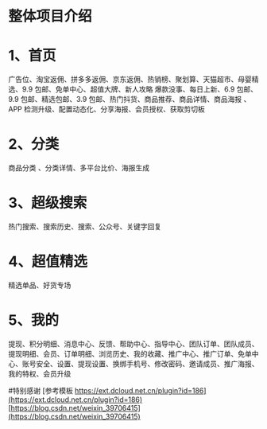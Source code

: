 # 整体项目介绍

# 1、首页

广告位、淘宝返佣、拼多多返佣、京东返佣、热销榜、聚划算、天猫超市、母婴精选、9.9 包邮、免单中心、超值大牌、新人攻略 爆款没事、每日上新、6.9 包邮、9.9 包邮、精选包邮、3.9 包邮、热门抖货、商品推荐、商品详情、商品海报 、APP 检测升级、配置动态化、分享海报、会员授权、获取剪切板

# 2、分类

商品分类 、分类详情、多平台比价、海报生成

# 3、超级搜索

热门搜索、搜索历史、搜索、公众号、关键字回复

# 4、超值精选

精选单品、好货专场

# 5、我的

提现、积分明细、消息中心、反馈、帮助中心、指导中心、团队订单、团队成员、提现明细、会员、订单明细、浏览历史、我的收藏、推广中心、推广订单、免单中心、账号安全、设置、提现设置、换绑手机号、修改密码、邀请成员、推广海报、我的特权、会员升级

#特别感谢
[参考模板 https://ext.dcloud.net.cn/plugin?id=186](https://ext.dcloud.net.cn/plugin?id=186)
[https://blog.csdn.net/weixin_39706415](https://blog.csdn.net/weixin_39706415)
